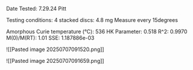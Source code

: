 Date Tested: 7.29.24 Pitt

Testing conditions:
4 stacked discs: 4.8 mg
Measure every 15degrees

Amorphous Curie temperature (°C): 536
HK Parameter: 0.518
R^2: 0.9970
M(0)/M(RT): 1.01
SSE: 1.187886e-03
<!-- PUBLISH STOP -->
![[Pasted image 20250707091520.png]]

![[Pasted image 20250707091659.png]]
